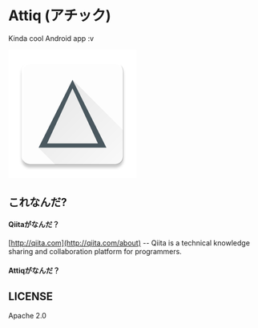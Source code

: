 # Attiq (アチック)
Kinda cool Android app :v

<img src="https://github.com/eneim/Attiq/blob/develop/art/web_hi_res_512.png" width="256">

## これなんだ?

#### Qiitaがなんだ？

[http://qiita.com](http://qiita.com/about) -- Qiita is a technical knowledge sharing and collaboration platform for programmers.
#### Attiqがなんだ？

## LICENSE

Apache 2.0
